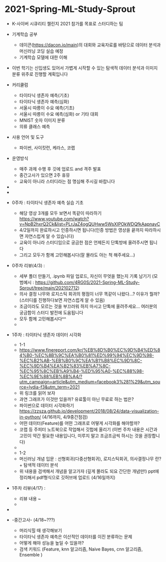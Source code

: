 # 2021-Spring-ML-Study-Sprout
- K-사이버 시큐리티 챌린지 2021 참가를 목표로 스터디하는 팀
- 기계학습 공부
  - 데이콘(https://dacon.io/main)의 대회와 교육자료를 바탕으로 데이터 분석과 머신러닝 코딩 실습 예정
  - 기계학습 모델에 대한 이해

- 이번 학기는 신입생도 있어서 가볍게 시작할 수 있는 탐색적 데이터 분석과 이미지 분류 위주로 진행할 계획입니다
- 커리큘럼
  - 타이타닉 생존자 예측(기초)
  - 타이타닉 생존자 예측(심화)
  - 서울시 따릉이 수요 예측(기초)
  - 서울시 따릉이 수요 예측(심화) or 기타 대회
  - MNIST 숫자 이미지 분류 
  - 의류 클래스 예측

- 사용 언어 및 도구
  - 파이썬, 사이킷런, 케라스, 코랩

- 운영방식
  - 매주 과제 수행 후 깃에 업로드 and 격주 발표
  - 중간고사가 있으면 2주 휴뮤
  - 교육이 아니라 스터디라는 점 명심해 주시길 바랍니다

-
-
- 0주차 : 타이타닉 생존자 예측 실습 기초
  - 해당 영상 3개를 모두 보면서 똑같이 따라하기 https://www.youtube.com/watch?v=NpB2hxrQ2Ck&list=PLrJaZ4ogQUHww5WsXIPOkWDQfkAapnayC
  - 4/2일까지 완료하시고 인증하시면 됩니다(인증 방법은 영상을 끝까지 따라하시면 자연스럽게 알 수 있습니다)
  - 교육이 아니라 스터디임으로 궁금한 점은 언제든지 단톡방에 올려주시면 됩니다
  - 그리고 모두가 함께 고민해봅시다(잘 몰라도 아는 척 해주세요...)
- 0주차 리뷰(4/3) :
  - 세부 폴더 만들기, .ipynb 파일 업로드, 자신이 무엇을 했는지 기록 남기기 (모범예시 : https://github.com/4RG0S/2021-Spring-ML-Study-Sprout/tree/main/202102712)
  - 의사 결정 나무와 로지스틱 회귀의 평점이 너무 똑같이 나왔다...? 이유가 뭘까? (스터디를 진행하다보면 자연스럽게 알 수 있음)
  - 조금이라도 모르는 것을 부끄러워 하지 마시고 단톡에 올려주세요... 여러분의 궁금함이 스터디 발전에 도움됩니다 
  - 모두 함께 고민해봅시다^^
  -
- 1주차 : 타이타닉 생존자 데이터 시각화
  - 1-1
  - https://www.finereport.com/kr/%EB%8D%B0%EC%9D%B4%ED%84%B0-%EC%8B%9C%EA%B0%81%ED%99%94%EC%9D%98-%EC%B2%AB-%EB%B0%9C%EA%B1%B8%EC%9D%8C-%EC%9D%B4%EA%B2%83%EB%A7%8C-%EC%95%8C%EB%A9%B4-%ED%95%A0-%EC%88%98-%EC%9E%88%EB%8B%A4/?utm_campaign=article&utm_medium=facebook3%281%29&utm_source=lydia-f3&utm_term=2021 
  - 위 링크를 읽어 보자
  - 과연 그래프가 이것만 있을까? 유료툴이 아닌 무료로 하는 법은?
  - 파이썬으로 데이터 시각화하기 https://zzsza.github.io/development/2018/08/24/data-visualization-in-python/ (4/16까지, 4/9중간점검)
  - 어떤 데이터(Feature)를 어떤 그래프로 어떻게 시각화를 해야할까?
  - 코랩 등 주피터 노트북으로 작업해서 깃헙에 올리기 (이번 주차 내용은 시간과 고민이 약간 필요한 내용입니다, 미루지 말고 조금조금씩 하시는 것을 권장합니다)
  -
  - 1-2
  - 머신러닝 개념 입문 : 선형회귀(다중선형회귀), 로지스틱회귀, 의사결정나무 란? + 탐색적 데이터 분석
  - 위 내용을 검색해서 개념을 알고가자 (깊게 몰라도 되요 간단한 개념만!) ppt에 정리해서 pdf형식으로 깃허브에 업로드 (4/16일까지)
- 1주차 리뷰(4/17) :
  - 리뷰 내용 ~
  - 
-
- -중간고사- (4/18~???)
  - 머리식힐 때 생각해보기
  - 타이타닉 생존자 예측은 이산적인 데이터를 이진 분류하는 문제
  - 어떻게 해야 성능을 높일 수 있을까?
  - 검색 키워드 (Feature, knn 알고리즘, Naive Bayes, cnn 알고리즘, Ensemble )
